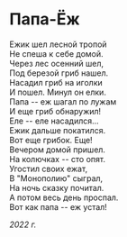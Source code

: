 # Папа-Ёж

Ежик шел лесной тропой  
Не спеша к себе домой.  
Через лес осенний шел,  
Под березой гриб нашел.  
Насадил гриб на иголки  
И пошел. Минул он елки.  
Папа -- еж шагал по лужам  
И еще гриб обнаружил!  
Еле -- еле насадился...  
Ежик дальше покатился.  
Вот еще грибок. Еще!  
Вечером домой пришел.  
На колючках -- сто опят.  
Угостил своих ежат,  
В "Монополию" сыграл,  
На ночь сказку почитал.  
А потом весь день проспал.  
Вот как папа  -- еж устал!  

*2022 г.*
